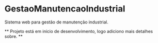 # GestaoManutencaoIndustrial
Sistema web para gestão de manutenção industrial.

** Projeto está em inicio de desenvolvimento, logo adiciono mais detalhes sobre. **
